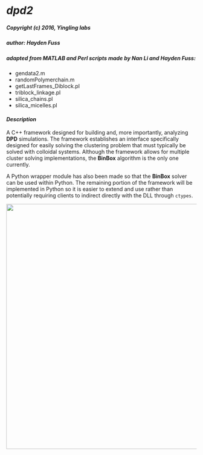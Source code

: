 # _dpd2_
##### _Copyright (c) 2016, Yingling labs_
##### author: _Hayden Fuss_
##### _adapted from MATLAB and Perl scripts made by Nan Li and Hayden Fuss:_
+ gendata2.m
+ randomPolymerchain.m
+ getLastFrames_Diblock.pl
+ triblock_linkage.pl
+ silica_chains.pl
+ silica_micelles.pl  

#### _Description_
A C++ framework designed for building and, more importantly, analyzing **DPD** simulations. The framework establishes an interface specifically designed for easily solving the clustering problem that must typically be solved with colloidal systems. Although the framework allows for multiple cluster solving implementations, the **BinBox** algorithm is the only one currently.  

A Python wrapper module has also been made so that the **BinBox** solver can be used within Python. The remaining portion of the framework will be implemented in Python so it is easier to extend and use rather than potentially requiring clients to indirect directly with the DLL through `ctypes`.  

<div style="text-align:center" markdown="1">

<img src="hd_micelles.jp2" height=650>

</div>
